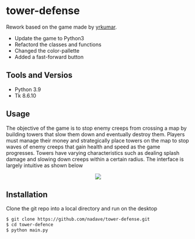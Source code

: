 tower-defense
=============

Rework based on the game made by [yrkumar](https://github.com/yrkumar/tower-defense).

* Update the game to Python3
* Refactord the classes and functions
* Changed the color-pallette
* Added a fast-forward button

Tools and Versios
-----------
* Python 3.9
* Tk 8.6.10

Usage
-----

The objective of the game is to stop enemy creeps from crossing a map by building towers that slow them down and eventually destroy them. Players must manage their money and strategically place towers on the map to stop waves of enemy creeps that gain health and speed as the game progresses. Towers have varying characteristics such as dealing splash damage and slowing down creeps within a certain radius. The interface is largely intuitive as shown below

<p align="center">
<img src="/img/interface.png">
</p>

Installation
------------

Clone the git repo into a local directory and run on the desktop
``` bash
$ git clone https://github.com/nadave/tower-defense.git
$ cd tower-defence
$ python main.py
```



 

